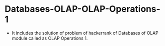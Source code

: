 # Databases-OLAP-OLAP-Operations-1
- It includes the solution of problem of hackerrank of Databases of OLAP module called as OLAP Operations 1.
